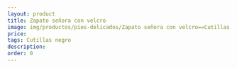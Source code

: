 ```yaml
---
layout: product
title: Zapato señora con velcro
image: img/productos/pies-delicados/Zapato señora con velcro==Cutillas negro.webp
price: 
tags: Cutillas negro
description: 
order: 0
---
```

